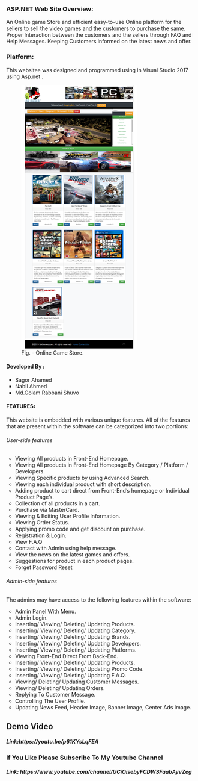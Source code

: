<h3>ASP.NET Web Site Overview:</h3>
An Online game Store and efficient easy-to-use Online platform for the sellers to sell the video games and the customers to purchase the same. Proper Interaction between the customers and the sellers through FAQ and Help Messages. Keeping Customers informed on the latest news and offer.
 </br>
 
<h3> Platform:</h3> This websitee was designed and programmed using in Visual Studio 2017 using Asp.net .
 
 <figure>
 <img src="ogs.png" height="700" weight="1550"/>
<figcaption>Fig. - Online Game Store.</figcaption>
</figure>

<h4>Developed By :</h4>
<ul style="list-style-type:square">
<li>Sagor Ahamed</li>

<li>Nabil Ahmed</li>
<li>Md.Golam Rabbani Shuvo</li>
</ul>


<h4>FEATURES:</h4>
This website is embedded with various unique features. All of the features that are present within the software can be categorized into two portions:
<h6> User-side features</h6>
<ul style="list-style-type:circle">
<li>Viewing All products in Front-End Homepage.</li>
<li>Viewing All products in Front-End Homepage By Category / Platform / Developers.</li>
<li>Viewing Specific products by using Advanced Search.</li>
<li>Viewing each individual product with short description.</li>
<li>Adding product to cart direct from Front-End’s homepage or Individual Product Page’s.</li>
<li>Collection of all products in a cart.</li>
<li>Purchase via MasterCard.</li>
<li>Viewing & Editing User Profile Information.</li>
<li>Viewing Order Status.</li>
<li>Applying promo code and get discount on purchase.</li>
<li>Registration & Login.</li>
<li>View F.A.Q</li>
<li>Contact with Admin using help message.</li>
<li>View the news on the latest games and offers.</li>
<li>Suggestions for product in each product pages.</li>
<li>Forget Password Reset</li>
</ul>

<h6> Admin-side features</h6>
The admins may have access to the following features within the software:
<ul style="list-style-type:circle">
  
<li>Admin Panel With Menu.</li>
<li>Admin Login.</li>
<li>Inserting/ Viewing/ Deleting/ Updating Products.</li>
<li>Inserting/ Viewing/ Deleting/ Updating Category.</li>
<li>Inserting/ Viewing/ Deleting/ Updating Brands.</li>
<li>Inserting/ Viewing/ Deleting/ Updating Developers.</li>
<li>Inserting/ Viewing/ Deleting/ Updating Platforms.</li>
<li>Viewing Front-End Direct From Back-End.</li>
<li>Inserting/ Viewing/ Deleting/ Updating Products.</li>
<li>Inserting/ Viewing/ Deleting/ Updating Promo Code.</li>
<li>Inserting/ Viewing/ Deleting/ Updating F.A.Q.</li>
<li>Viewing/ Deleting/ Updating Customer Messages.</li>
<li>Viewing/ Deleting/ Updating Orders.</li>
<li>Replying To Customer Message.</li>
<li>Controlling The User Profile.</li>
<li>Updating News Feed, Header Image, Banner Image, Center Ads Image.</li>
</ul>


<h2>Demo Video</h2>
<h5>Link:https://youtu.be/p61KYsLqFEA</h5>
<h3>If You Like Please Subscribe To My Youtube Channel</h3>
<h5>Link: https://www.youtube.com/channel/UCiOisebyFCDWSFaabAyvZeg</h5>

